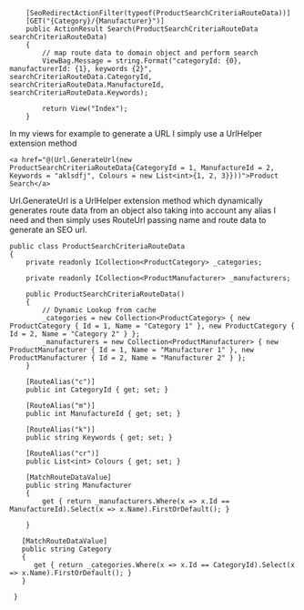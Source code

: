  
        
		[SeoRedirectActionFilter(typeof(ProductSearchCriteriaRouteData))]
        [GET("{Category}/{Manufacturer}")]        
        public ActionResult Search(ProductSearchCriteriaRouteData searchCriteriaRouteData)
        {
            // map route data to domain object and perform search
            ViewBag.Message = string.Format("categoryId: {0}, manufacturerId: {1}, keywords {2}", searchCriteriaRouteData.CategoryId, searchCriteriaRouteData.ManufactureId, searchCriteriaRouteData.Keywords);

            return View("Index");
        } 
In my views for example to generate a URL I simply use a UrlHelper extension method

	<a href="@(Url.GenerateUrl(new ProductSearchCriteriaRouteData{CategoryId = 1, ManufactureId = 2, Keywords = "aklsdfj", Colours = new List<int>{1, 2, 3}}))">Product Search</a>

Url.GenerateUrl is a UrlHelper extension method which dynamically generates route data from an object also taking into account any alias I need and then simply uses RouteUrl passing name and route data to generate an SEO url.



	public class ProductSearchCriteriaRouteData
	{
    	private readonly ICollection<ProductCategory> _categories;

	    private readonly ICollection<ProductManufacturer> _manufacturers;

	    public ProductSearchCriteriaRouteData()
	    {
	        // Dynamic Lookup from cache
	        _categories = new Collection<ProductCategory> { new ProductCategory { Id = 1, Name = "Category 1" }, new ProductCategory { Id = 2, Name = "Category 2" } };
	        _manufacturers = new Collection<ProductManufacturer> { new ProductManufacturer { Id = 1, Name = "Manufacturer 1" }, new ProductManufacturer { Id = 2, Name = "Manufacturer 2" } };
	    }   

	    [RouteAlias("c")]
	    public int CategoryId { get; set; }
	
	    [RouteAlias("m")]
	    public int ManufactureId { get; set; }
	
	    [RouteAlias("k")]
	    public string Keywords { get; set; }
	
	    [RouteAlias("cr")]
	    public List<int> Colours { get; set; }
	
	    [MatchRouteDataValue]
	    public string Manufacturer
	    {
	        get { return _manufacturers.Where(x => x.Id == ManufactureId).Select(x => x.Name).FirstOrDefault(); }
	
	    }
	
	   [MatchRouteDataValue]
	   public string Category
	   {
	      get { return _categories.Where(x => x.Id == CategoryId).Select(x => x.Name).FirstOrDefault(); }
	   }     
	
	 }



 
